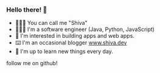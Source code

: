 ### Hello there! 👋
- 🙋🏻‍♂️ You can call me "Shiva"
- 🧑🏻‍💻 I'm a software engineer (Java, Python, JavaScript)
- 📀 I'm interested in building apps and web apps. 
- ⌨️ I'm an occasional blogger www.shiva.dev
- 🧐 I'm up to learn new things every day. 

follow me on github!

<!--
**lazydeveloper/lazydeveloper** is a ✨ _special_ ✨ repository because its `README.md` (this file) appears on your GitHub profile.

Here are some ideas to get you started:

- 🔭 I’m currently working on ...
- 🌱 I’m currently learning ...
- 👯 I’m looking to collaborate on ...
- 🤔 I’m looking for help with ...
- 💬 Ask me about ...
- 📫 How to reach me: ...
- 😄 Pronouns: ...
- ⚡ Fun fact: ...
-->
